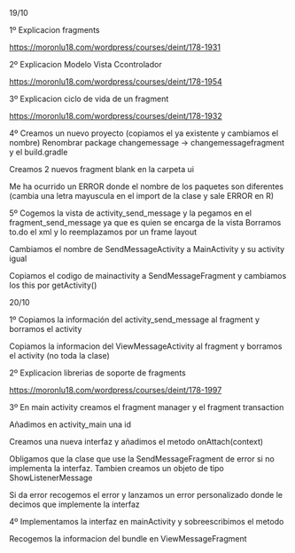 19/10

1º
Explicacion fragments

https://moronlu18.com/wordpress/courses/deint/178-1931

2º
Explicacion Modelo Vista Ccontrolador

https://moronlu18.com/wordpress/courses/deint/178-1954

3º
Explicacion ciclo de vida de un fragment

https://moronlu18.com/wordpress/courses/deint/178-1932

4º
Creamos un nuevo proyecto (copiamos el ya existente y cambiamos el nombre)
Renombrar package changemessage -> changemessagefragment y el build.gradle

Creamos 2 nuevos fragment blank en la carpeta ui

Me ha ocurrido un ERROR donde el nombre de los paquetes son diferentes (cambia una letra mayuscula en el import de la clase y sale
ERROR en R)

5º
Cogemos la vista de activity_send_message y la pegamos en el fragment_send_message ya que es quien se encarga de la vista
Borramos to.do el xml y lo reemplazamos por un frame layout

Cambiamos el nombre de SendMessageActivity a MainActivity y su activity igual

Copiamos el codigo de mainactivity a SendMessageFragment y cambiamos los this por getActivity()


20/10

1º
Copiamos la información del activity_send_message al fragment y borramos el activity

Copiamos la informacion del ViewMessageActivity al fragment y borramos el activity (no toda la clase)

2º
Explicacion librerias de soporte de fragments

https://moronlu18.com/wordpress/courses/deint/178-1997

3º
En main activity creamos el fragment manager y el fragment transaction

Añadimos en activity_main una id

Creamos una nueva interfaz y añadimos el metodo onAttach(context)

Obligamos que la clase que use la SendMessageFragment de error si no implementa la interfaz.
Tambien creamos un objeto de tipo ShowListenerMessage

Si da error recogemos el error y lanzamos un error personalizado donde le decimos que implemente la interfaz

4º
Implementamos la interfaz en mainActivity y sobreescribimos el metodo

Recogemos la informacion del bundle en ViewMessageFragment

